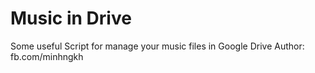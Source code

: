 # Music in Drive
Some useful Script for manage your music files in Google Drive
Author: fb.com/minhngkh
